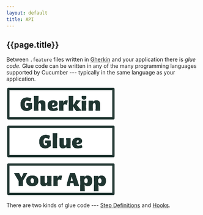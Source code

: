 ```yaml
---
layout: default
title: API
---
```

## {{page.title}}

Between `.feature` files written in [Gherkin](/gherkin.html) and your application there is _glue code_. Glue code can be written in any of the many programming languages supported by Cucumber --- typically in the same language as your application.

![Glue](/images/glue.png)

There are two kinds of glue code --- [Step Definitions](/step-definitions.html) and [Hooks](/hooks.html).